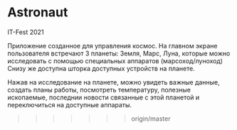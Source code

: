 # Astronaut
IT-Fest 2021

Приложение созданное для управления космос. На главном экране пользователя встречают 3 планеты: 
Земля, Марс, Луна, которые можно исследовать с помощью специальных аппаратов (марсоход/луноход) 
Снизу же доступна шторка доступных устройств на планете.

Нажав на исследование на планете, можно увидеть важные данные, создать планы работы, посмотреть температуру, 
полезные  ископаемые, последнии новости связанные с этой планетой и переключиться на доступные аппараты.  
>>>>>>> origin/master
